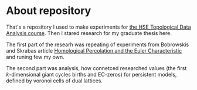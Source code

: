 # About repository

That's a repository I used to make experiments for [the HSE Topological Data Analysis course](https://math.hse.ru/en/courses/647341544.html).
Then I stared research for my graduate thesis here.

The first part of the researh was repeating of experiments from Bobrowskis and Skrabas article [Homological Percolation and the Euler Characteristic](https://arxiv.org/abs/1910.10146) and runing few my own. 

The second part was analysis, how connetced researched values (the first $k$-dimensional giant cycles births and EC-zeros) for persistent models, defined by voronoi cells of dual lattices.
